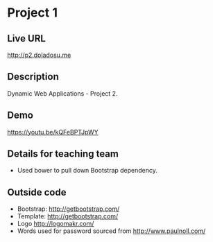 # Project 1

## Live URL
<http://p2.doladosu.me>

## Description
Dynamic Web Applications - Project 2.

## Demo
<https://youtu.be/kQFeBPTJpWY>

## Details for teaching team
* Used bower to pull down Bootstrap dependency.

## Outside code
* Bootstrap: http://getbootstrap.com/
* Template: http://getbootstrap.com/
* Logo http://logomakr.com/
* Words used for password sourced from http://www.paulnoll.com/
